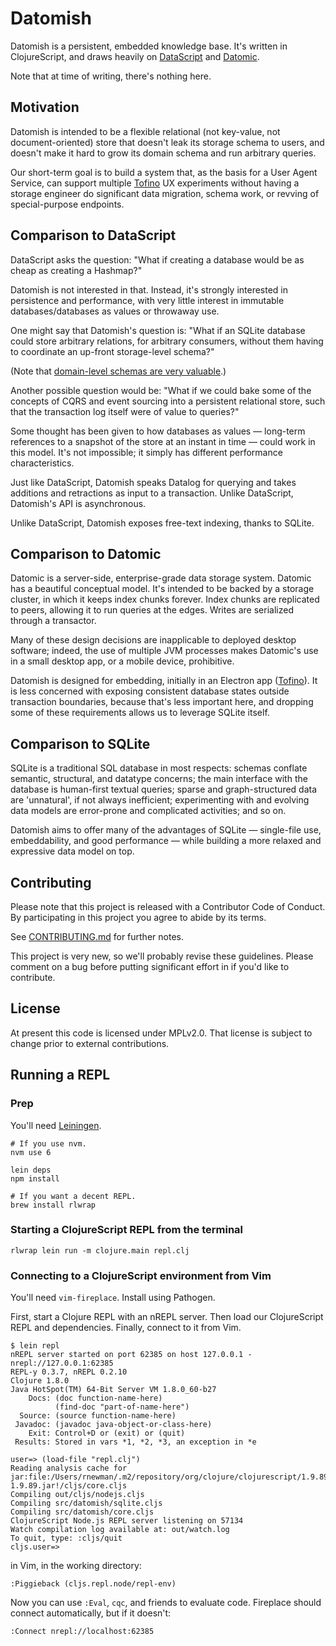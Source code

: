 # Datomish

Datomish is a persistent, embedded knowledge base. It's written in ClojureScript, and draws heavily on [DataScript](https://github.com/tonsky/datascript) and [Datomic](http://datomic.com).

Note that at time of writing, there's nothing here.


## Motivation

Datomish is intended to be a flexible relational (not key-value, not document-oriented) store that doesn't leak its storage schema to users, and doesn't make it hard to grow its domain schema and run arbitrary queries.

Our short-term goal is to build a system that, as the basis for a User Agent Service, can support multiple [Tofino](https://github.com/mozilla/tofino) UX experiments without having a storage engineer do significant data migration, schema work, or revving of special-purpose endpoints.


## Comparison to DataScript

DataScript asks the question: "What if creating a database would be as cheap as creating a Hashmap?"

Datomish is not interested in that. Instead, it's strongly interested in persistence and performance, with very little interest in immutable databases/databases as values or throwaway use.

One might say that Datomish's question is: "What if an SQLite database could store arbitrary relations, for arbitrary consumers, without them having to coordinate an up-front storage-level schema?"

(Note that [domain-level schemas are very valuable](http://martinfowler.com/articles/schemaless/).)

Another possible question would be: "What if we could bake some of the concepts of CQRS and event sourcing into a persistent relational store, such that the transaction log itself were of value to queries?"

Some thought has been given to how databases as values — long-term references to a snapshot of the store at an instant in time — could work in this model. It's not impossible; it simply has different performance characteristics.

Just like DataScript, Datomish speaks Datalog for querying and takes additions and retractions as input to a transaction. Unlike DataScript, Datomish's API is asynchronous.

Unlike DataScript, Datomish exposes free-text indexing, thanks to SQLite.


## Comparison to Datomic

Datomic is a server-side, enterprise-grade data storage system. Datomic has a beautiful conceptual model. It's intended to be backed by a storage cluster, in which it keeps index chunks forever. Index chunks are replicated to peers, allowing it to run queries at the edges. Writes are serialized through a transactor.

Many of these design decisions are inapplicable to deployed desktop software; indeed, the use of multiple JVM processes makes Datomic's use in a small desktop app, or a mobile device, prohibitive.

Datomish is designed for embedding, initially in an Electron app ([Tofino](https://github.com/mozilla/tofino)). It is less concerned with exposing consistent database states outside transaction boundaries, because that's less important here, and dropping some of these requirements allows us to leverage SQLite itself.


## Comparison to SQLite

SQLite is a traditional SQL database in most respects: schemas conflate semantic, structural, and datatype concerns; the main interface with the database is human-first textual queries; sparse and graph-structured data are 'unnatural', if not always inefficient; experimenting with and evolving data models are error-prone and complicated activities; and so on.

Datomish aims to offer many of the advantages of SQLite — single-file use, embeddability, and good performance — while building a more relaxed and expressive data model on top.


## Contributing

Please note that this project is released with a Contributor Code of Conduct.
By participating in this project you agree to abide by its terms.

See [CONTRIBUTING.md](/CONTRIBUTING.md) for further notes.

This project is very new, so we'll probably revise these guidelines. Please
comment on a bug before putting significant effort in if you'd like to
contribute.


## License

At present this code is licensed under MPLv2.0. That license is subject to change prior to external contributions.

## Running a REPL

### Prep

You'll need [Leiningen](http://leiningen.org).

```
# If you use nvm.
nvm use 6

lein deps
npm install

# If you want a decent REPL.
brew install rlwrap
```

### Starting a ClojureScript REPL from the terminal

```
rlwrap lein run -m clojure.main repl.clj
```

### Connecting to a ClojureScript environment from Vim

You'll need `vim-fireplace`. Install using Pathogen.

First, start a Clojure REPL with an nREPL server. Then load our ClojureScript REPL and dependencies. Finally, connect to it from Vim.

```
$ lein repl
nREPL server started on port 62385 on host 127.0.0.1 - nrepl://127.0.0.1:62385
REPL-y 0.3.7, nREPL 0.2.10
Clojure 1.8.0
Java HotSpot(TM) 64-Bit Server VM 1.8.0_60-b27
    Docs: (doc function-name-here)
          (find-doc "part-of-name-here")
  Source: (source function-name-here)
 Javadoc: (javadoc java-object-or-class-here)
    Exit: Control+D or (exit) or (quit)
 Results: Stored in vars *1, *2, *3, an exception in *e

user=> (load-file "repl.clj")
Reading analysis cache for jar:file:/Users/rnewman/.m2/repository/org/clojure/clojurescript/1.9.89/clojurescript-1.9.89.jar!/cljs/core.cljs
Compiling out/cljs/nodejs.cljs
Compiling src/datomish/sqlite.cljs
Compiling src/datomish/core.cljs
ClojureScript Node.js REPL server listening on 57134
Watch compilation log available at: out/watch.log
To quit, type: :cljs/quit
cljs.user=>
```

in Vim, in the working directory:

```
:Piggieback (cljs.repl.node/repl-env)
```

Now you can use `:Eval`, `cqc`, and friends to evaluate code. Fireplace should connect automatically, but if it doesn't:

```
:Connect nrepl://localhost:62385
```
